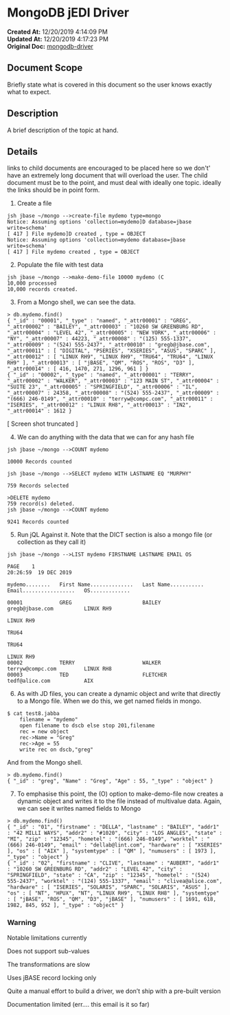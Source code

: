 # MongoDB jEDI Driver

**Created At:** 12/20/2019 4:14:09 PM  
**Updated At:** 12/20/2019 4:17:23 PM  
**Original Doc:** [mongodb-driver](https://docs.jbase.com/mongodb-driver)  


## Document Scope

Briefly state what is covered in this document so the user knows exactly what to expect.

## Description

A brief description of the topic at hand.

## Details

links to child documents are encouraged to be placed here so we don't' have an extremely long document that will overload the user. The child document must be to the point, and must deal with ideally one topic. ideally the links should be in point form.



1. Create a file

```
jsh jbase ~/mongo -->create-file mydemo type=mongo
Notice: Assuming options 'collection=mydemo]D database=jbase write=schema'
[ 417 ] File mydemo]D created , type = OBJECT
Notice: Assuming options 'collection=mydemo database=jbase write=schema'
[ 417 ] File mydemo created , type = OBJECT
```



2. Populate the file with test data

```
jsh jbase ~/mongo -->make-demo-file 10000 mydemo (C
10,000 processed
10,000 records created.
```



3) From a Mongo shell, we can see the data.

```
> db.mydemo.find()
{ "_id" : "00001", "_type" : "named", "_attr00001" : "GREG", "_attr00002" : "BAILEY", "_attr00003" : "10260 SW GREENBURG RD", "_attr00004" : "LEVEL 42", "_attr00005" : "NEW YORK", "_attr00006" : "NY", "_attr00007" : 44223, "_attr00008" : "(125) 555-1337", "_attr00009" : "(524) 555-2437", "_attr00010" : "gregb@jbase.com", "_attr00011" : [ "DIGITAL", "PSERIES", "XSERIES", "ASUS", "SPARC" ], "_attr00012" : [ "LINUX RH9", "LINUX RH9", "TRU64", "TRU64", "LINUX RH9" ], "_attr00013" : [ "jBASE", "QM", "ROS", "ROS", "D3" ], "_attr00014" : [ 416, 1470, 271, 1296, 961 ] }
{ "_id" : "00002", "_type" : "named", "_attr00001" : "TERRY", "_attr00002" : "WALKER", "_attr00003" : "123 MAIN ST", "_attr00004" : "SUITE 23", "_attr00005" : "SPRINGFIELD", "_attr00006" : "IL", "_attr00007" : 24358, "_attr00008" : "(524) 555-2437", "_attr00009" : "(666) 246-0149", "_attr00010" : "terryw@compc.com", "_attr00011" : "ISERIES", "_attr00012" : "LINUX RH8", "_attr00013" : "IN2", "_attr00014" : 1612 }
```

[ Screen shot truncated ]



4) We can do anything with the data that we can for any hash file

```
jsh jbase ~/mongo -->COUNT mydemo
 
10000 Records counted
 
jsh jbase ~/mongo -->SELECT mydemo WITH LASTNAME EQ "MURPHY"
 
759 Records selected
 
>DELETE mydemo
759 record(s) deleted.
jsh jbase ~/mongo -->COUNT mydemo
 
9241 Records counted
```



5) Run jQL Against it. Note that the DICT section is also a mongo file (or collection as they call it)



```
jsh jbase ~/mongo -->LIST mydemo FIRSTNAME LASTNAME EMAIL OS
 
PAGE    1                                                                                   20:26:59  19 DEC 2019
 
mydemo........   First Name..............   Last Name...........   Email.................   OS.............
 
00001            GREG                       BAILEY                 gregb@jbase.com          LINUX RH9     
                                                                                            LINUX RH9     
                                                                                            TRU64         
                                                                                            TRU64         
                                                                                            LINUX RH9     
00002            TERRY                      WALKER                 terryw@compc.com         LINUX RH8     
00003            TED                        FLETCHER               tedf@alice.com           AIX
```

6) As with JD files, you can create a dynamic object and write that directly to a Mongo file. When we do this, we get named fields in mongo.



```
$ cat test8.jabba
    filename = "mydemo"
    open filename to dscb else stop 201,filename
    rec = new object
    rec->Name = "Greg"
    rec->Age = 55
    write rec on dscb,"greg"
```



And from the Mongo shell.

```
> db.mydemo.find()
{ "_id" : "greg", "Name" : "Greg", "Age" : 55, "_type" : "object" }
```



7) To emphasise this point, the (O) option to make-demo-file now creates a dynamic object and writes it to the file instead of multivalue data. Again, we can see it writes named fields to Mongo



```
> db.mydemo.find()
{ "_id" : "01", "firstname" : "DELLA", "lastname" : "BAILEY", "addr1" : "42 MILLI WAYS", "addr2" : "#1020", "city" : "LOS ANGLES", "state" : "MI", "zip" : "12345", "hometel" : "(666) 246-0149", "worktel" : "(666) 246-0149", "email" : "dellab@lint.com", "hardware" : [ "XSERIES" ], "os" : [ "AIX" ], "systemtype" : [ "QM" ], "numusers" : [ 1973 ], "_type" : "object" }
{ "_id" : "02", "firstname" : "CLIVE", "lastname" : "AUBERT", "addr1" : "10260 SW GREENBURG RD", "addr2" : "LEVEL 42", "city" : "SPRINGFIELD", "state" : "CA", "zip" : "12345", "hometel" : "(524) 555-2437", "worktel" : "(124) 555-1337", "email" : "clivea@alice.com", "hardware" : [ "ISERIES", "SOLARIS", "SPARC", "SOLARIS", "ASUS" ], "os" : [ "NT", "HPUX", "NT", "LINUX RH9", "LINUX RH8" ], "systemtype" : [ "jBASE", "ROS", "QM", "D3", "jBASE" ], "numusers" : [ 1691, 618, 1982, 845, 952 ], "_type" : "object" }
```





### Warning

Notable limitations currently

Does not support sub-values

The transformations are slow

Uses jBASE record locking only

Quite a manual effort to build a driver, we don’t ship with a pre-built version

Documentation limited (err…. this email is it so far)






